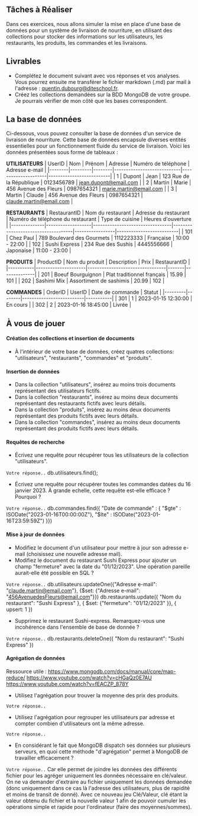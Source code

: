 ## Tâches à Réaliser

Dans ces exercices, nous allons simuler la mise en place d'une base de données pour un système de livraison de nourriture, en utilisant des collections pour stocker des informations sur les utilisateurs, les restaurants, les produits, les commandes et les livraisons.

## Livrables
- Complétez le document suivant avec vos réponses et vos analyses. Vous pourrez ensuite me transférer le fichier markdown (.md) par mail à  l'adresse : quentin.dubourg@diteschool.fr.
- Créez les collections demandées sur la BDD MongoDB de votre groupe. Je pourrais vérifier de mon côté que les bases correspondent.

## La base de données
Ci-dessous, vous pouvez consulter la base de données d'un service de livraison de nourriture. Cette base de données encapsule diverses entités essentielles pour un fonctionnement fluide du service de livraison. Voici les données présentées sous forme de tableaux : 

**UTILISATEURS**
| UserID | Nom     | Prénom | Adresse                    | Numéro de téléphone | Adresse e-mail           |
|--------|---------|--------|----------------------------|---------------------|--------------------------|
| 1      | Dupont  | Jean   | 123 Rue de la République   | 0123456789          | jean.dupont@email.com   |
| 2      | Martin  | Marie  | 456 Avenue des Fleurs      | 0987654321          | marie.martin@email.com  |
| 3      | Martin  | Claude  | 456 Avenue des Fleurs      | 0987654321          | claude.martin@email.com  |


**RESTAURANTS**
| RestaurantID | Nom du restaurant | Adresse du restaurant          | Numéro de téléphone du restaurant | Type de cuisine | Heures d'ouverture       |
|--------------|-------------------|---------------------------------|------------------------------------|-----------------|--------------------------|
| 101          | Chez Paul         | 789 Boulevard des Gourmets      | 1112223333                         | Française       | 10:00 - 22:00           |
| 102          | Sushi Express     | 234 Rue des Sushis              | 4445556666                         | Japonaise       | 11:00 - 23:00           |

**PRODUITS**
| ProductID | Nom du produit      | Description                     | Prix  | RestaurantID |
|-----------|---------------------|---------------------------------|-------|--------------|
| 201       | Boeuf Bourguignon   | Plat traditionnel français       | 15.99 | 101          |
| 202       | Sashimi Mix         | Assortiment de sashimis          | 20.99 | 102          |

**COMMANDES**
| OrderID | UserID | Date de commande         | Statut    |
|---------|--------|--------------------------|-----------|
| 301     | 1      | 2023-01-15 12:30:00     | En cours  |
| 302     | 2      | 2023-01-16 18:45:00     | Livrée    |

## À vous de jouer
#### Création des collections et insertion de documents

- À l'intérieur de votre base de données, créez quatres collections: "utilisateurs", "restaurants", "commandes" et "produits".

#### Insertion de données

- Dans la collection "utilisateurs", insérez au moins trois documents représentant des utilisateurs fictifs.
- Dans la collection "restaurants", insérez au moins deux documents représentant des restaurants fictifs avec leurs détails.
- Dans la collection "produits", insérez au moins deux documents représentant des produits fictifs avec leurs détails.
- Dans la collection "commandes", insérez au moins deux documents représentant des produits fictifs avec leurs détails.

#### Requêtes de recherche

- Écrivez une requête pour récupérer tous les utilisateurs de la collection "utilisateurs".

`Votre réponse..` db.utilisateurs.find();

- Écrivez une requête pour récupérer toutes les commandes datées du 16 janvier 2023. À grande echelle, cette requête est-elle efficace ? Pourquoi ?

`Votre réponse..` db.commandes.find({ "Date de commande" : { "$gte" : ISODate("2023-01-16T00:00:00Z"), "$lte" : ISODate("2023-01-16T23:59:59Z") }})

#### Mise à jour de données

- Modifiez le document d'un utilisateur pour mettre à jour son adresse e-mail (choisissez une nouvelle adresse mail).
- Modifiez le document du restaurant Sushi Express pour ajouter un champ "fermeture" avec la date du "01/12/2023". Une opération pareille aurait-elle été possible en SQL ?

`Votre réponse..` 
db.utilisateurs.updateOne({"Adresse e-mail": "claude.martin@email.com"}, {$set: {"Adresse e-mail": "456AvenuedesFleurs@email.com"}})
db.restaurants.update({ "Nom du restaurant": "Sushi Express" }, { $set: {"fermeture": "01/12/2023" }}, { upsert: 1 })

- Supprimez le restaurant Sushi-express. Remarquez-vous une incohérence dans l'ensemble de base de donnée ?

`Votre réponse..` db.restaurants.deleteOne({ "Nom du restaurant": "Sushi Express" })

#### Agrégation de données
Ressource utile : https://www.mongodb.com/docs/manual/core/map-reduce/ https://www.youtube.com/watch?v=cHGaQz0E7AU https://www.youtube.com/watch?v=fEACZP_878Y
- Utilisez l'agrégation pour trouver la moyenne des prix des produits.
 
`Votre réponse..`

- Utilisez l'agrégation pour regrouper les utilisateurs par adresse et compter combien d'utilisateurs ont la même adresse.
 
`Votre réponse..` 

- En considérant le fait que MongoDB dispatch ses données sur plusieurs serveurs, en quoi cette méthode "d'agrégation" permet à MongoDB de travailler efficacement ?


`Votre réponse..` Car elle permet de joindre les données des différents fichier pour les agréger uniquement les données nécessaire en clé/valeur. On ne va demander d'extraire au fichier uniquement les données demandée (donc uniquement dans ce cas là l'adresse des utilisateurs, plus de rapidité et moins de transit de donné). Avec ce nouveau jeu Clé/Valeur, clé étant la valeur obtenu du fichier et la nouvelle valeur 1 afin de pouvoir cumuler les opérations simple et rapide pour l'ordinateur (faire des moyennes/sommes).

